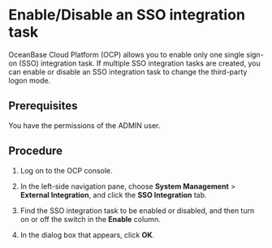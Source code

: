 ﻿# Enable/Disable an SSO integration task

OceanBase Cloud Platform (OCP) allows you to enable only one single sign-on (SSO) integration task. If multiple SSO integration tasks are created, you can enable or disable an SSO integration task to change the third-party logon mode.

## Prerequisites

You have the permissions of the ADMIN user.

## Procedure

1. Log on to the OCP console.

2. In the left-side navigation pane, choose **System Management** > **External Integration**, and click the **SSO Integration** tab.

3. Find the SSO integration task to be enabled or disabled, and then turn on or off the switch in the **Enable** column.

4. In the dialog box that appears, click **OK**.
